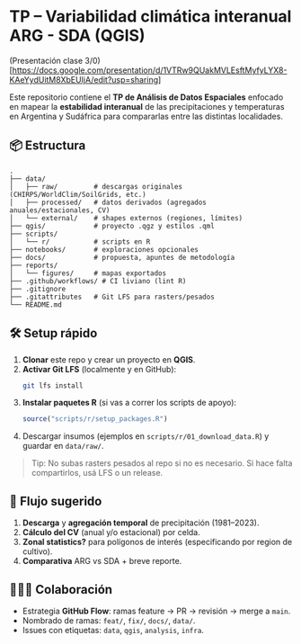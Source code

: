 # TP – Variabilidad climática interanual ARG - SDA (QGIS)


(Presentación clase 3/0)[https://docs.google.com/presentation/d/1VTRw9QUakMVLEsftMyfyLYX8-KAeYydUitM8XbEUIjA/edit?usp=sharing]

Este repositorio contiene el **TP de Análisis de Datos Espaciales** enfocado en mapear la **estabilidad interanual** de las precipitaciones y temperaturas en Argentina y Sudáfrica para compararlas entre las distintas localidades.

## 📦 Estructura

```
.
├── data/
│   ├── raw/         # descargas originales (CHIRPS/WorldClim/SoilGrids, etc.)
│   ├── processed/   # datos derivados (agregados anuales/estacionales, CV)
│   └── external/    # shapes externos (regiones, límites)
├── qgis/            # proyecto .qgz y estilos .qml
├── scripts/
│   └── r/           # scripts en R
├── notebooks/       # exploraciones opcionales
├── docs/            # propuesta, apuntes de metodología
├── reports/
│   └── figures/     # mapas exportados
├── .github/workflows/ # CI liviano (lint R)
├── .gitignore
├── .gitattributes   # Git LFS para rasters/pesados
└── README.md
```

## 🛠️ Setup rápido

1. **Clonar** este repo y crear un proyecto en **QGIS**.
2. **Activar Git LFS** (localmente y en GitHub):  
   ```bash
   git lfs install
   ```
3. **Instalar paquetes R** (si vas a correr los scripts de apoyo):
   ```r
   source("scripts/r/setup_packages.R")
   ```
4. Descargar insumos (ejemplos en `scripts/r/01_download_data.R`) y guardar en `data/raw/`.

> Tip: No subas rasters pesados al repo si no es necesario. Si hace falta compartirlos, usá LFS o un release.

## 🧭 Flujo sugerido

1. **Descarga** y **agregación temporal** de precipitación (1981–2023).
2. **Cálculo del CV** (anual y/o estacional) por celda.
3. **Zonal statistics?** para polígonos de interés (especificando por region de cultivo).
4. **Comparativa** ARG vs SDA + breve reporte.

## 🧑‍🤝‍🧑 Colaboración

- Estrategia **GitHub Flow**: ramas feature → PR → revisión → merge a `main`.
- Nombrado de ramas: `feat/`, `fix/`, `docs/`, `data/`.
- Issues con etiquetas: `data`, `qgis`, `analysis`, `infra`.
